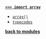 [**`>>> import array`**](/modules/array/)

* [`array()`](/modules/array/array/)
* [`typecodes`](/modules/array/typecodes.md)

[**back to modules**](/modules/)